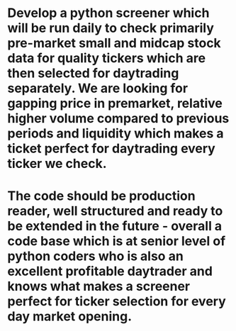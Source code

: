# Develop a python screener which will be run daily to check primarily pre-market small and midcap stock data for quality tickers which are then selected for daytrading separately. We are looking for gapping price in premarket, relative higher volume compared to previous periods and liquidity which makes a ticket perfect for daytrading every ticker we check.
# The code should be production reader, well structured and ready to be extended in the future - overall a code base which is at senior level of python coders who is also an excellent profitable daytrader and knows what makes a screener perfect for ticker selection for every day market opening.
